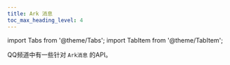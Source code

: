 ```yaml
---
title: Ark 消息
toc_max_heading_level: 4
---
```


import Tabs from '@theme/Tabs';
import TabItem from '@theme/TabItem';

QQ频道中有一些针对 `Ark消息` 的API。

